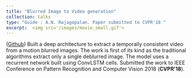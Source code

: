 ```yaml
---
title: "Blurred Image to Video generation"
collection: talks
type: "Guide : A.N. Rajagopalan. Paper submitted to CVPR'18 "
excerpt:  <img src='/images/movie_small.gif'> 
---
```


([Github](https://github.com/anshulbshah/Blurred-Image-to-Video))
Built a deep architecture to extract a temporally consistent video from a motion blurred images. The work is first of its kind as the traditional algorithms extract only a single deblurred image. The model uses a recurrent network built using ConvLSTM cells. Submitted the work to IEEE Conference on Pattern Recognition and Computer Vision 2018 (**CVPR'18**).

